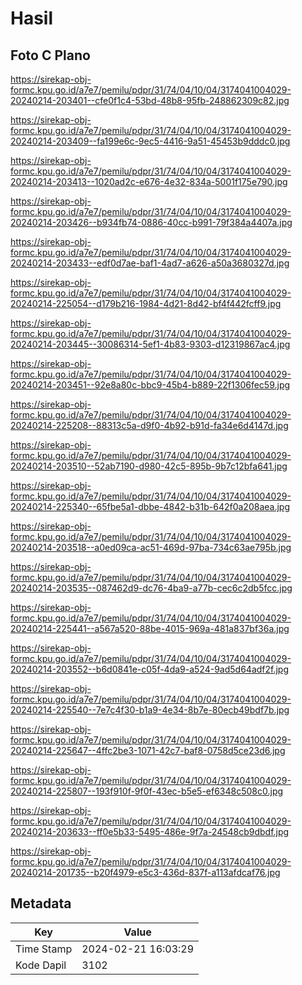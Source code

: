 # Hasil

## Foto C Plano

https://sirekap-obj-formc.kpu.go.id/a7e7/pemilu/pdpr/31/74/04/10/04/3174041004029-20240214-203401--cfe0f1c4-53bd-48b8-95fb-248862309c82.jpg

https://sirekap-obj-formc.kpu.go.id/a7e7/pemilu/pdpr/31/74/04/10/04/3174041004029-20240214-203409--fa199e6c-9ec5-4416-9a51-45453b9dddc0.jpg

https://sirekap-obj-formc.kpu.go.id/a7e7/pemilu/pdpr/31/74/04/10/04/3174041004029-20240214-203413--1020ad2c-e676-4e32-834a-5001f175e790.jpg

https://sirekap-obj-formc.kpu.go.id/a7e7/pemilu/pdpr/31/74/04/10/04/3174041004029-20240214-203426--b934fb74-0886-40cc-b991-79f384a4407a.jpg

https://sirekap-obj-formc.kpu.go.id/a7e7/pemilu/pdpr/31/74/04/10/04/3174041004029-20240214-203433--edf0d7ae-baf1-4ad7-a626-a50a3680327d.jpg

https://sirekap-obj-formc.kpu.go.id/a7e7/pemilu/pdpr/31/74/04/10/04/3174041004029-20240214-225054--d179b216-1984-4d21-8d42-bf4f442fcff9.jpg

https://sirekap-obj-formc.kpu.go.id/a7e7/pemilu/pdpr/31/74/04/10/04/3174041004029-20240214-203445--30086314-5ef1-4b83-9303-d12319867ac4.jpg

https://sirekap-obj-formc.kpu.go.id/a7e7/pemilu/pdpr/31/74/04/10/04/3174041004029-20240214-203451--92e8a80c-bbc9-45b4-b889-22f1306fec59.jpg

https://sirekap-obj-formc.kpu.go.id/a7e7/pemilu/pdpr/31/74/04/10/04/3174041004029-20240214-225208--88313c5a-d9f0-4b92-b91d-fa34e6d4147d.jpg

https://sirekap-obj-formc.kpu.go.id/a7e7/pemilu/pdpr/31/74/04/10/04/3174041004029-20240214-203510--52ab7190-d980-42c5-895b-9b7c12bfa641.jpg

https://sirekap-obj-formc.kpu.go.id/a7e7/pemilu/pdpr/31/74/04/10/04/3174041004029-20240214-225340--65fbe5a1-dbbe-4842-b31b-642f0a208aea.jpg

https://sirekap-obj-formc.kpu.go.id/a7e7/pemilu/pdpr/31/74/04/10/04/3174041004029-20240214-203518--a0ed09ca-ac51-469d-97ba-734c63ae795b.jpg

https://sirekap-obj-formc.kpu.go.id/a7e7/pemilu/pdpr/31/74/04/10/04/3174041004029-20240214-203535--087462d9-dc76-4ba9-a77b-cec6c2db5fcc.jpg

https://sirekap-obj-formc.kpu.go.id/a7e7/pemilu/pdpr/31/74/04/10/04/3174041004029-20240214-225441--a567a520-88be-4015-969a-481a837bf36a.jpg

https://sirekap-obj-formc.kpu.go.id/a7e7/pemilu/pdpr/31/74/04/10/04/3174041004029-20240214-203552--b6d0841e-c05f-4da9-a524-9ad5d64adf2f.jpg

https://sirekap-obj-formc.kpu.go.id/a7e7/pemilu/pdpr/31/74/04/10/04/3174041004029-20240214-225540--7e7c4f30-b1a9-4e34-8b7e-80ecb49bdf7b.jpg

https://sirekap-obj-formc.kpu.go.id/a7e7/pemilu/pdpr/31/74/04/10/04/3174041004029-20240214-225647--4ffc2be3-1071-42c7-baf8-0758d5ce23d6.jpg

https://sirekap-obj-formc.kpu.go.id/a7e7/pemilu/pdpr/31/74/04/10/04/3174041004029-20240214-225807--193f910f-9f0f-43ec-b5e5-ef6348c508c0.jpg

https://sirekap-obj-formc.kpu.go.id/a7e7/pemilu/pdpr/31/74/04/10/04/3174041004029-20240214-203633--ff0e5b33-5495-486e-9f7a-24548cb9dbdf.jpg

https://sirekap-obj-formc.kpu.go.id/a7e7/pemilu/pdpr/31/74/04/10/04/3174041004029-20240214-201735--b20f4979-e5c3-436d-837f-a113afdcaf76.jpg


## Metadata

| Key        | Value               |
| ---------- | ------------------- |
| Time Stamp | 2024-02-21 16:03:29 |
| Kode Dapil | 3102                |



